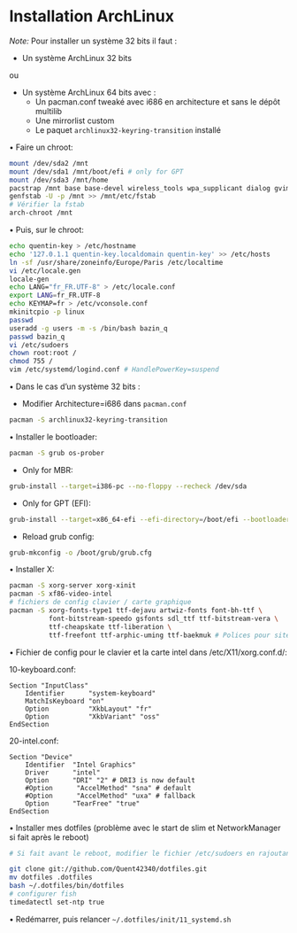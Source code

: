 # Installation ArchLinux

*Note:* Pour installer un système 32 bits il faut :

- Un système ArchLinux 32 bits

ou
   
- Un système ArchLinux 64 bits avec :
  - Un pacman.conf tweaké avec i686 en architecture et sans le dépôt multilib
  - Une mirrorlist custom
  - Le paquet `archlinux32-keyring-transition` installé

• Faire un chroot:
```sh
mount /dev/sda2 /mnt
mount /dev/sda1 /mnt/boot/efi # only for GPT
mount /dev/sda3 /mnt/home
pacstrap /mnt base base-devel wireless_tools wpa_supplicant dialog gvim git openssh
genfstab -U -p /mnt >> /mnt/etc/fstab
# Vérifier la fstab
arch-chroot /mnt
```
• Puis, sur le chroot:
```sh
echo quentin-key > /etc/hostname
echo '127.0.1.1 quentin-key.localdomain quentin-key' >> /etc/hosts
ln -sf /usr/share/zoneinfo/Europe/Paris /etc/localtime
vi /etc/locale.gen
locale-gen
echo LANG="fr_FR.UTF-8" > /etc/locale.conf
export LANG=fr_FR.UTF-8
echo KEYMAP=fr > /etc/vconsole.conf
mkinitcpio -p linux
passwd
useradd -g users -m -s /bin/bash bazin_q
passwd bazin_q
vi /etc/sudoers
chown root:root /
chmod 755 /
vim /etc/systemd/logind.conf # HandlePowerKey=suspend
```

• Dans le cas d’un système 32 bits :

- Modifier Architecture=i686 dans `pacman.conf`
```sh
pacman -S archlinux32-keyring-transition
```

• Installer le bootloader:
```sh
pacman -S grub os-prober
```
   - Only for MBR:
```sh
grub-install --target=i386-pc --no-floppy --recheck /dev/sda
```
   - Only for GPT (EFI):
```sh
grub-install --target=x86_64-efi --efi-directory=/boot/efi --bootloader-id=archlinux --recheck
```

   - Reload grub config:
```sh
grub-mkconfig -o /boot/grub/grub.cfg
```

• Installer X:
```sh
pacman -S xorg-server xorg-xinit
pacman -S xf86-video-intel
# fichiers de config clavier / carte graphique
pacman -S xorg-fonts-type1 ttf-dejavu artwiz-fonts font-bh-ttf \
          font-bitstream-speedo gsfonts sdl_ttf ttf-bitstream-vera \
          ttf-cheapskate ttf-liberation \
          ttf-freefont ttf-arphic-uming ttf-baekmuk # Polices pour sites multilingue
```
• Fichier de config pour le clavier et la carte intel dans /etc/X11/xorg.conf.d/:

10-keyboard.conf:
```xf86conf
Section "InputClass"
   	Identifier      "system-keyboard"
   	MatchIsKeyboard "on"
   	Option          "XkbLayout" "fr"
   	Option          "XkbVariant" "oss"
EndSection
```
20-intel.conf:
```xf86conf
Section "Device"
   	Identifier  "Intel Graphics"
   	Driver      "intel"
   	Option      "DRI" "2" # DRI3 is now default
   	#Option      "AccelMethod" "sna" # default
   	#Option      "AccelMethod" "uxa" # fallback
    Option      "TearFree" "true"
EndSection
```
• Installer mes dotfiles (problème avec le start de slim et NetworkManager si fait après le reboot)
```sh
# Si fait avant le reboot, modifier le fichier /etc/sudoers en rajoutant NOPASSWD: temporairement

git clone git://github.com/Quent42340/dotfiles.git
mv dotfiles .dotfiles
bash ~/.dotfiles/bin/dotfiles
# configurer fish
timedatectl set-ntp true
```
• Redémarrer, puis relancer `~/.dotfiles/init/11_systemd.sh`
